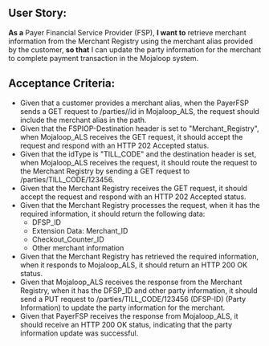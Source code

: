 ## User Story:
**As a** Payer Financial Service Provider (FSP), **I want to** retrieve merchant information from the Merchant Registry using the merchant alias provided by the customer, **so that** I can update the party information for the merchant to complete payment transaction in the Mojaloop system.

## Acceptance Criteria:
* Given that a customer provides a merchant alias, when the PayerFSP sends a GET request to /parties/<idType>/id in Mojaloop_ALS, the request should include the merchant alias in the path.
* Given that the FSPIOP-Destination header is set to "Merchant_Registry", when Mojaloop_ALS receives the GET request, it should accept the request and respond with an HTTP 202 Accepted status.
* Given that the idType is "TILL_CODE" and the destination header is set, when Mojaloop_ALS receives the request, it should route the request to the Merchant Registry by sending a GET request to /parties/TILL_CODE/123456.
* Given that the Merchant Registry receives the GET request, it should accept the request and respond with an HTTP 202 Accepted status.
* Given that the Merchant Registry processes the request, when it has the required information, it should return the following data:
  * DFSP_ID
  * Extension Data: Merchant_ID
  * Checkout_Counter_ID
  * Other merchant information
* Given that the Merchant Registry has retrieved the required information, when it responds to Mojaloop_ALS, it should return an HTTP 200 OK status.
* Given that Mojaloop_ALS receives the response from the Merchant Registry, when it has the DFSP_ID and other party information, it should send a PUT request to /parties/TILL_CODE/123456 (DFSP-ID) (Party Information) to update the party information for the merchant.
* Given that PayerFSP receives the response from Mojaloop_ALS, it should receive an HTTP 200 OK status, indicating that the party information update was successful.